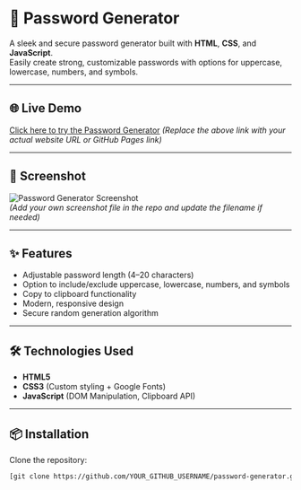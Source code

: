 # 🔐 Password Generator

A sleek and secure password generator built with **HTML**, **CSS**, and **JavaScript**.  
Easily create strong, customizable passwords with options for uppercase, lowercase, numbers, and symbols.

---

## 🌐 Live Demo
[Click here to try the Password Generator]([https://yourwebsite.com](https://balajideveloper-hub.github.io/password-genaration/))  
*(Replace the above link with your actual website URL or GitHub Pages link)*

---

## 📸 Screenshot
![Password Generator Screenshot](screenshot.png)  
*(Add your own screenshot file in the repo and update the filename if needed)*

---

## ✨ Features
- Adjustable password length (4–20 characters)
- Option to include/exclude uppercase, lowercase, numbers, and symbols
- Copy to clipboard functionality
- Modern, responsive design
- Secure random generation algorithm

---

## 🛠 Technologies Used
- **HTML5**
- **CSS3** (Custom styling + Google Fonts)
- **JavaScript** (DOM Manipulation, Clipboard API)

---

## 📦 Installation
Clone the repository:
```bash
[git clone https://github.com/YOUR_GITHUB_USERNAME/password-generator.git](https://github.com/balajideveloper-hub/password-genaration.git)
